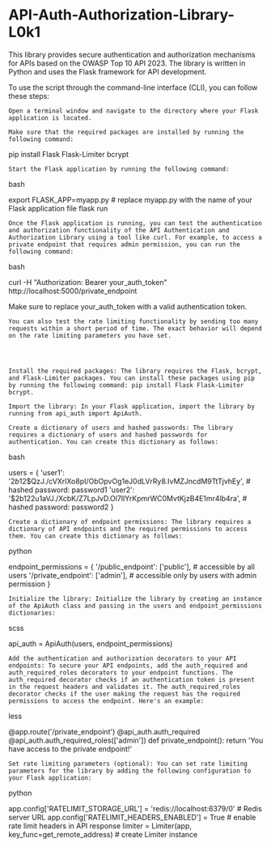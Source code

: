 # API-Auth-Authorization-Library-L0k1
This library provides secure authentication and authorization mechanisms for APIs based on the OWASP Top 10 API 2023. The library is written in Python and uses the Flask framework for API development.

To use the script through the command-line interface (CLI), you can follow these steps:

    Open a terminal window and navigate to the directory where your Flask application is located.

    Make sure that the required packages are installed by running the following command:

pip install Flask Flask-Limiter bcrypt

    Start the Flask application by running the following command:

bash

export FLASK_APP=myapp.py  # replace myapp.py with the name of your Flask application file
flask run

    Once the Flask application is running, you can test the authentication and authorization functionality of the API Authentication and Authorization Library using a tool like curl. For example, to access a private endpoint that requires admin permission, you can run the following command:

bash

curl -H "Authorization: Bearer your_auth_token" http://localhost:5000/private_endpoint

Make sure to replace your_auth_token with a valid authentication token.

    You can also test the rate limiting functionality by sending too many requests within a short period of time. The exact behavior will depend on the rate limiting parameters you have set.




    Install the required packages: The library requires the Flask, bcrypt, and Flask-Limiter packages. You can install these packages using pip by running the following command: pip install Flask Flask-Limiter bcrypt.

    Import the library: In your Flask application, import the library by running from api_auth import ApiAuth.

    Create a dictionary of users and hashed passwords: The library requires a dictionary of users and hashed passwords for authentication. You can create this dictionary as follows:

bash

users = {
    'user1': '$2b$12$QzJ./cVXrlXo8pI/ObOpvOg1eJ0dLVrRy8.IvMZJncdM9TtTjvhEy',  # hashed password: password1
    'user2': '$2b$12$2u1aVJ./XcbK/Z7LpJvD.Ol7lIYrKpmrWC0MvtKjzB4E1mr4lb4ra',  # hashed password: password2
}

    Create a dictionary of endpoint permissions: The library requires a dictionary of API endpoints and the required permissions to access them. You can create this dictionary as follows:

python

endpoint_permissions = {
    '/public_endpoint': ['public'],  # accessible by all users
    '/private_endpoint': ['admin'],  # accessible only by users with admin permission
}

    Initialize the library: Initialize the library by creating an instance of the ApiAuth class and passing in the users and endpoint_permissions dictionaries:

scss

api_auth = ApiAuth(users, endpoint_permissions)

    Add the authentication and authorization decorators to your API endpoints: To secure your API endpoints, add the auth_required and auth_required_roles decorators to your endpoint functions. The auth_required decorator checks if an authentication token is present in the request headers and validates it. The auth_required_roles decorator checks if the user making the request has the required permissions to access the endpoint. Here's an example:

less

@app.route('/private_endpoint')
@api_auth.auth_required
@api_auth.auth_required_roles(['admin'])
def private_endpoint():
    return 'You have access to the private endpoint!'

    Set rate limiting parameters (optional): You can set rate limiting parameters for the library by adding the following configuration to your Flask application:

python

app.config['RATELIMIT_STORAGE_URL'] = 'redis://localhost:6379/0'  # Redis server URL
app.config['RATELIMIT_HEADERS_ENABLED'] = True  # enable rate limit headers in API response
limiter = Limiter(app, key_func=get_remote_address)  # create Limiter instance
